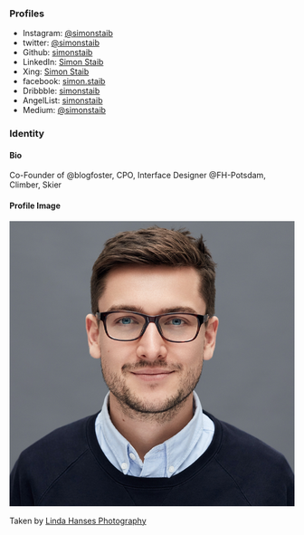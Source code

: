 ### Profiles

* Instagram: [@simonstaib](https://www.instagram.com/simonstaib/)
* twitter: [@simonstaib](https://twitter.com/simonstaib)
* Github: [simonstaib](https://github.com/simonstaib)
* LinkedIn: [Simon Staib](https://www.linkedin.com/in/simonstaib/)
* Xing: [Simon Staib](https://www.xing.com/profile/Simon_Staib)
* facebook: [simon.staib](https://www.facebook.com/simon.staib)
* Dribbble: [simonstaib](https://dribbble.com/simonstaib)
* AngelList: [simonstaib](https://angel.co/simon-staib)
* Medium: [@simonstaib](https://medium.com/@simonstaib)


### Identity 

#### Bio

Co-Founder of @blogfoster, CPO, Interface Designer @FH-Potsdam, Climber, Skier

#### Profile Image

![Simon Staib](201703_simon_staib.jpg)

Taken by [Linda Hanses Photography](https://www.facebook.com/pg/lindahansesphotography/)